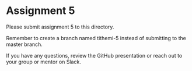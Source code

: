 # Assignment 5

Please submit assignment 5 to this directory.

Remember to create a branch named tithemi-5 
instead of submitting to the master branch.

If you have any questions, review the GitHub presentation or reach
out to your group or mentor on Slack.
